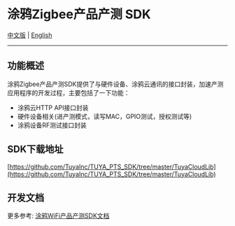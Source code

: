 # 涂鸦Zigbee产品产测 SDK

[中文版](https://github.com/TuyaInc/TUYA_PTS_SDK/tree/master/Zigbee/README_zh.md) | [English](https://github.com/TuyaInc/TUYA_PTS_SDK/tree/master/Zigbee/README.md)

------

## 功能概述

涂鸦Zigbee产品产测SDK提供了与硬件设备、涂鸦云通讯的接口封装，加速产测应用程序的开发过程，主要包括了一下功能： 

- 涂鸦云HTTP API接口封装
- 硬件设备相关(进产测模式，读写MAC，GPIO测试，授权测试等)
- 涂鸦设备RF测试接口封装

## SDK下载地址

[https://github.com/TuyaInc/TUYA_PTS_SDK/tree/master/TuyaCloudLib](https://github.com/TuyaInc/TUYA_PTS_SDK/tree/master/TuyaCloudLib)

## 开发文档

更多参考: [涂鸦WiFi产品产测SDK文档](<https://developer.tuya.com/cn/docs/iot/smart-production/production-test-solution/presentations/tuya-zigbee-device-authorize-instruction?id=K9fz90h74w7wz>)

